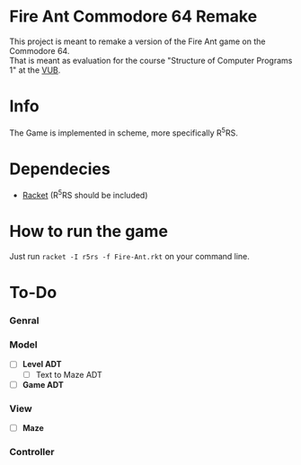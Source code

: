 # Fire Ant Commodore 64 Remake
This project is meant to remake a version of the Fire Ant game on the Commodore 64. \
That is meant as evaluation for the course "Structure of Computer Programs 1" at the [VUB](https://www.vub.be/en/home).

# Info
The Game is implemented in scheme, more specifically R<sup>5</sup>RS.

# Dependecies
- [Racket](https://racket-lang.org/) (R<sup>5</sup>RS should be included)

# How to run the game
Just run `racket -I r5rs -f Fire-Ant.rkt` on your command line.

# To-Do
### Genral

### Model
- [ ] **Level ADT**
	- [ ] Text to Maze ADT
- [ ] **Game ADT**

### View
- [ ] **Maze**

### Controller

